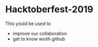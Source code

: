 # Hacktoberfest-2019
This yould be used to 
- improve our collaboration 
- get to know wioth github
